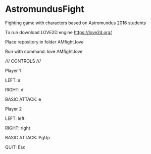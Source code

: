 # AstromundusFight
Fighting game with characters based on Astromundus 2016 students

To run download LOVE2D engine https://love2d.org/

Place repository in folder AMfight.love

Run with command: love AMfight.love

/// CONTROLS ///

Player 1

LEFT: a

RIGHT: d

BASIC ATTACK: e


Player 2

LEFT: left

RIGHT: right

BASIC ATTACK: PgUp

QUIT: Esc
